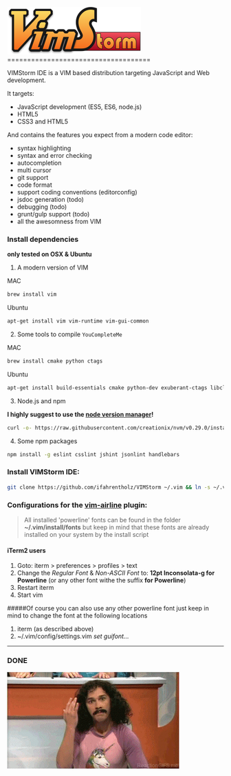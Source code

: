 <img src="resources/logo-large-x2.png" width="311" height="110" alt="VIMStorm IDE logo">
====================================

VIMStorm IDE is a VIM based distribution targeting JavaScript and Web development.

It targets:
 - JavaScript development (ES5, ES6, node.js)
 - HTML5
 - CSS3 and HTML5

And contains the features you expect from a modern code editor:
 - syntax highlighting
 - syntax and error checking
 - autocompletion
 - multi cursor
 - git support
 - code format
 - support coding conventions (editorconfig)
 - jsdoc generation (todo)
 - debugging (todo)
 - grunt/gulp support (todo)
 - all the awesomness from VIM


### Install dependencies
__only tested on OSX & Ubuntu__

 1. A modern version of VIM

  MAC
  ```bash
  brew install vim
  ```

  Ubuntu
  ```bash
  apt-get install vim vim-runtime vim-gui-common
  ```


 2. Some tools to compile `YouCompleteMe`

  MAC
  ```bash
  brew install cmake python ctags
  ```

  Ubuntu
  ```bash
  apt-get install build-essentials cmake python-dev exuberant-ctags libclang3.4-dev
  ```


 3. Node.js and npm

  __I highly suggest to use the [node version manager](https://github.com/creationix/nvm)!__

  ```bash
  curl -o- https://raw.githubusercontent.com/creationix/nvm/v0.29.0/install.sh | bash && nvm install 5.1.0
  ```

 4. Some npm packages

  ```bash
  npm install -g eslint csslint jshint jsonlint handlebars
  ```

### Install VIMStorm IDE:
  ```bash
  git clone https://github.com/ifahrentholz/VIMStorm ~/.vim && ln -s ~/.vim/.vimrc ~/.vimrc && vim
  ```


### Configurations for the [vim-airline](https://github.com/bling/vim-airline) plugin:
  > All installed 'powerline' fonts can be found in the folder **~/.vim/install/fonts** but keep
  > in mind that these fonts are already installed on your system by the install script

  #### iTerm2 users
  1. Goto: iterm >  preferences > profiles > text
  2. Change the *Regular Font* & *Non-ASCII Font* to: **12pt Inconsolata-g for Powerline** (or any other font withe the suffix **for Powerline**)
  3. Restart iterm
  4. Start vim

  #####Of course you can also use any other powerline font just keep in mind to change the font at the following locations
  1. iterm (as described above)
  2. ~/.vim/config/settings.vim  *set guifont...*

---


### DONE

<img src="resources/magicfingers.gif" width="400" height="224" alt="magic fingers gif">
